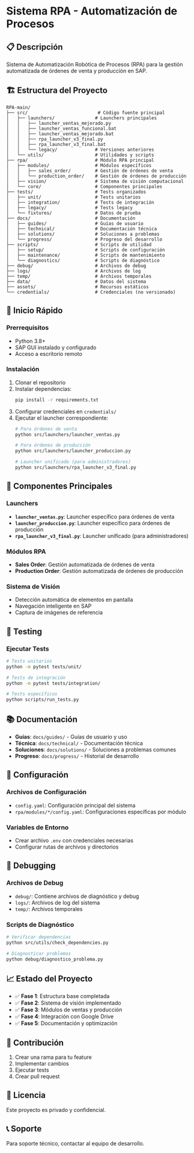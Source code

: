 # Sistema RPA - Automatización de Procesos

## 📋 Descripción
Sistema de Automatización Robótica de Procesos (RPA) para la gestión automatizada de órdenes de venta y producción en SAP.

## 🏗️ Estructura del Proyecto

```
RPA-main/
├── src/                          # Código fuente principal
│   ├── launchers/               # Launchers principales
│   │   ├── launcher_ventas_mejorado.py
│   │   ├── launcher_ventas_funcional.bat
│   │   ├── launcher_ventas_mejorado.bat
│   │   ├── rpa_launcher_v3_final.py
│   │   ├── rpa_launcher_v3_final.bat
│   │   └── legacy/              # Versiones anteriores
│   └── utils/                   # Utilidades y scripts
├── rpa/                         # Módulo RPA principal
│   ├── modules/                 # Módulos específicos
│   │   ├── sales_order/         # Gestión de órdenes de venta
│   │   └── production_order/    # Gestión de órdenes de producción
│   ├── vision/                  # Sistema de visión computacional
│   └── core/                    # Componentes principales
├── tests/                       # Tests organizados
│   ├── unit/                    # Tests unitarios
│   ├── integration/             # Tests de integración
│   ├── legacy/                  # Tests legacy
│   └── fixtures/                # Datos de prueba
├── docs/                        # Documentación
│   ├── guides/                  # Guías de usuario
│   ├── technical/               # Documentación técnica
│   ├── solutions/               # Soluciones a problemas
│   └── progress/                # Progreso del desarrollo
├── scripts/                     # Scripts de utilidad
│   ├── setup/                   # Scripts de configuración
│   ├── maintenance/             # Scripts de mantenimiento
│   └── diagnostics/             # Scripts de diagnóstico
├── debug/                       # Archivos de debug
├── logs/                        # Archivos de log
├── temp/                        # Archivos temporales
├── data/                        # Datos del sistema
├── assets/                      # Recursos estáticos
└── credentials/                 # Credenciales (no versionado)
```

## 🚀 Inicio Rápido

### Prerrequisitos
- Python 3.8+
- SAP GUI instalado y configurado
- Acceso a escritorio remoto

### Instalación
1. Clonar el repositorio
2. Instalar dependencias:
   ```bash
   pip install -r requirements.txt
   ```
3. Configurar credenciales en `credentials/`
4. Ejecutar el launcher correspondiente:
   ```bash
   # Para órdenes de venta
   python src/launchers/launcher_ventas.py
   
   # Para órdenes de producción
   python src/launchers/launcher_produccion.py
   
   # Launcher unificado (para administradores)
   python src/launchers/rpa_launcher_v3_final.py
   ```

## 📁 Componentes Principales

### Launchers
- **`launcher_ventas.py`**: Launcher específico para órdenes de venta
- **`launcher_produccion.py`**: Launcher específico para órdenes de producción
- **`rpa_launcher_v3_final.py`**: Launcher unificado (para administradores)

### Módulos RPA
- **Sales Order**: Gestión automatizada de órdenes de venta
- **Production Order**: Gestión automatizada de órdenes de producción

### Sistema de Visión
- Detección automática de elementos en pantalla
- Navegación inteligente en SAP
- Captura de imágenes de referencia

## 🧪 Testing

### Ejecutar Tests
```bash
# Tests unitarios
python -m pytest tests/unit/

# Tests de integración
python -m pytest tests/integration/

# Tests específicos
python scripts/run_tests.py
```

## 📚 Documentación

- **Guías**: `docs/guides/` - Guías de usuario y uso
- **Técnica**: `docs/technical/` - Documentación técnica
- **Soluciones**: `docs/solutions/` - Soluciones a problemas comunes
- **Progreso**: `docs/progress/` - Historial de desarrollo

## 🔧 Configuración

### Archivos de Configuración
- `config.yaml`: Configuración principal del sistema
- `rpa/modules/*/config.yaml`: Configuraciones específicas por módulo

### Variables de Entorno
- Crear archivo `.env` con credenciales necesarias
- Configurar rutas de archivos y directorios

## 🐛 Debugging

### Archivos de Debug
- `debug/`: Contiene archivos de diagnóstico y debug
- `logs/`: Archivos de log del sistema
- `temp/`: Archivos temporales

### Scripts de Diagnóstico
```bash
# Verificar dependencias
python src/utils/check_dependencies.py

# Diagnosticar problemas
python debug/diagnostico_problema.py
```

## 📈 Estado del Proyecto

- ✅ **Fase 1**: Estructura base completada
- ✅ **Fase 2**: Sistema de visión implementado
- ✅ **Fase 3**: Módulos de ventas y producción
- ✅ **Fase 4**: Integración con Google Drive
- ✅ **Fase 5**: Documentación y optimización

## 🤝 Contribución

1. Crear una rama para tu feature
2. Implementar cambios
3. Ejecutar tests
4. Crear pull request

## 📄 Licencia

Este proyecto es privado y confidencial.

## 📞 Soporte

Para soporte técnico, contactar al equipo de desarrollo.